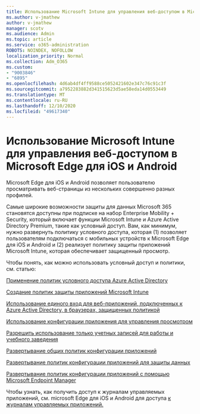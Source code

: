 ```yaml
---
title: Использование Microsoft Intune для управления веб-доступом в Microsoft Edge для iOS и Android
ms.author: v-jmathew
author: v-jmathew
manager: scotv
ms.audience: Admin
ms.topic: article
ms.service: o365-administration
ROBOTS: NOINDEX, NOFOLLOW
localization_priority: Normal
ms.collection: Adm_O365
ms.custom:
- "9003846"
- "6895"
ms.openlocfilehash: 4d6ab4df4ff9588ce5052421602e347c76c91c3f
ms.sourcegitcommit: a7952283882d341515623d5ae58eda14d0553449
ms.translationtype: MT
ms.contentlocale: ru-RU
ms.lasthandoff: 12/10/2020
ms.locfileid: "49617340"
---
```

# <a name="use-microsoft-intune-to-manage-web-access-in-microsoft-edge-for-ios-and-android"></a>Использование Microsoft Intune для управления веб-доступом в Microsoft Edge для iOS и Android

Microsoft Edge для iOS и Android позволяет пользователю просматривать веб-страницы из нескольких совершенно разных профилей.

Самые широкие возможности защиты для данных Microsoft 365 становятся доступны при подписке на набор Enterprise Mobility + Security, который включает функции Microsoft Intune и Azure Active Directory Premium, такие как условный доступ. Вам, как минимум, нужно развернуть политику условного доступа, которая (1) позволяет пользователям подключаться с мобильных устройств к Microsoft Edge для iOS и Android и (2) реализует политику защиты приложений Microsoft Intune, которая обеспечивает защищенный просмотр.

Чтобы понять, как можно использовать условный доступ и политики, см. статью:

[Применение политик условного доступа Azure Active Directory](https://go.microsoft.com/fwlink/?linkid=2132481)

[Создание политик защиты приложений Microsoft Intune](https://go.microsoft.com/fwlink/?linkid=2132651)

[Использование единого вход для веб-приложений, подключенных к Azure Active Directory, в браузерах, защищенных политикой](https://go.microsoft.com/fwlink/?linkid=2132482)

[Использование конфигурации приложения для управления просмотром](https://go.microsoft.com/fwlink/?linkid=2132483)

[Разрешить использование только учетных записей для работы и учебного заведения](https://go.microsoft.com/fwlink/?linkid=2132652)

[Развертывание общих политик конфигурации приложений](https://go.microsoft.com/fwlink/?linkid=2132653)

[Развертывание политик конфигурации приложений для защиты данных](https://go.microsoft.com/fwlink/?linkid=2132654)

[Развертывание политик конфигурации приложений с помощью Microsoft Endpoint Manager](https://go.microsoft.com/fwlink/?linkid=2132707)

Чтобы узнать, как получить доступ к журналам управляемых приложений, см. microsoft Edge для iOS и Android для доступа [к журналам управляемых приложений.](https://go.microsoft.com/fwlink/?linkid=2132578)
